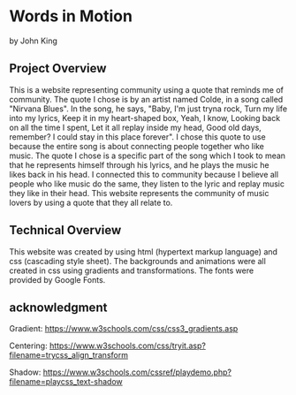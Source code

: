 
# Words in Motion

by John King

## Project Overview

This is a website representing community using a quote that reminds me of community. The quote I chose is by an artist named Colde, in a song called "Nirvana Blues". In the song, he says, "Baby, I'm just tryna rock, Turn my life into my lyrics, Keep it in my heart-shaped box, Yeah, I know, Looking back on all the time I spent, Let it all replay inside my head, Good old days, remember? I could stay in this place forever". I chose this quote to use because the entire song is about connecting people together who like music. The quote I chose is a specific part of the song which I took to mean that he represents himself through his lyrics, and he plays the music he likes back in his head. I connected this to community because I believe all people who like music do the same, they listen to the lyric and replay music they like in their head. This website represents the community of music lovers by using a quote that they all relate to.

## Technical Overview

This website was created by using html (hypertext markup language) and css (cascading style sheet). The backgrounds and animations were all created in css using gradients and transformations. The fonts were provided by Google Fonts.

## acknowledgment

Gradient: https://www.w3schools.com/css/css3_gradients.asp

Centering: https://www.w3schools.com/css/tryit.asp?filename=trycss_align_transform

Shadow: https://www.w3schools.com/cssref/playdemo.php?filename=playcss_text-shadow 